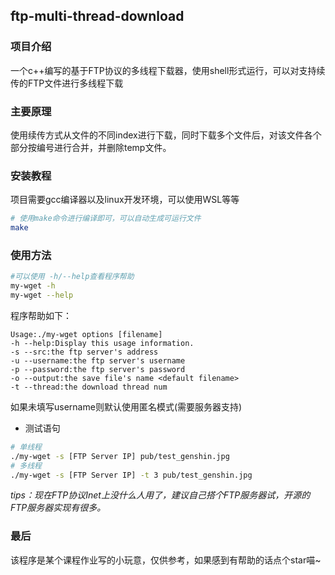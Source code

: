 ## ftp-multi-thread-download
### 项目介绍
一个c++编写的基于FTP协议的多线程下载器，使用shell形式运行，可以对支持续传的FTP文件进行多线程下载

### 主要原理

使用续传方式从文件的不同index进行下载，同时下载多个文件后，对该文件各个部分按编号进行合并，并删除temp文件。

### 安装教程

项目需要gcc编译器以及linux开发环境，可以使用WSL等等

```sh
# 使用make命令进行编译即可，可以自动生成可运行文件
make
```

### 使用方法

```sh
#可以使用 -h/--help查看程序帮助
my-wget -h
my-wget --help
```

程序帮助如下：

```
Usage:./my-wget options [filename]
-h --help:Display this usage information.
-s --src:the ftp server's address
-u --username:the ftp server's username
-p --password:the ftp server's password
-o --output:the save file's name <default filename>
-t --thread:the download thread num
```
如果未填写username则默认使用匿名模式(需要服务器支持)

+ 测试语句

```sh
# 单线程
./my-wget -s [FTP Server IP] pub/test_genshin.jpg
# 多线程
./my-wget -s [FTP Server IP] -t 3 pub/test_genshin.jpg
```

*tips：现在FTP协议Inet上没什么人用了，建议自己搭个FTP服务器试，开源的FTP服务器实现有很多。*

### 最后

该程序是某个课程作业写的小玩意，仅供参考，如果感到有帮助的话点个star喵~